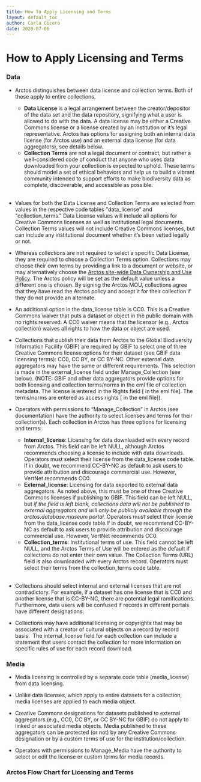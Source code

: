 ```yaml
---
title: How To Apply Licensing and Terms
layout: default_toc
author: Carla Cicero
date: 2020-07-06
---
```

# How to Apply Licensing and Terms

### Data

- Arctos distinguishes between data license and collection terms. Both of these apply to entire collections.  

    - **Data License** is a legal arrangement between the creator/depositor of the data set and the data repository, signifying what a user is allowed to do with the data. A data license may be either a Creative Commons license or a license created by an institution or it’s legal representative. Arctos has options for assigning both an internal data license (for Arctos use) and an external data license (for data aggregators), see details below.
     - **Collection Terms** are not a legal document or contract, but rather  a well-considered code of conduct that anyone who uses data downloaded from your collection is expected to uphold. These terms should model a set of ethical behaviors and help us to build a vibrant community intended to support efforts to make biodiversity data as complete, discoverable, and accessible as possible.  
&nbsp;

- Values for both the Data License and Collection Terms are selected from values in the respective code tables "data_license" and "collection_terms." Data License values will include all options for Creative Commons licenses as well as institutional legal documents. Collection Terms values will not include Creative Commons licenses, but can include any institutional document whether it’s been vetted legally or not.  

- Whereas collections are not required to select a specific Data License, they are required to choose a Collection Terms option. Collections may choose their own terms by providing a link to a document or website, or may alternatively choose the [Arctos site-wide Data Ownership and Use Policy](https://arctosdb.org/arctosdata-policy). The Arctos policy will be set as the default value unless a different one is chosen. By signing the Arctos MOU, collections agree that they have read the Arctos policy and accept it for their collection if they do not provide an alternate.  

- An additional option in the data_license table is CC0. This is a Creative Commons waiver that puts a dataset or object in the public domain with no rights reserved. A CC0 waiver means that the licensor (e.g., Arctos collection) waives all rights to how the data or object are used.  

- Collections that publish their data from Arctos to the Global Biodiversity Information Facility (GBIF) are required by GBIF to select one of three Creative Commons license options for their dataset (see GBIF data licensing terms): CC0, CC BY, or CC BY-NC. Other external data aggregators may have the same or different requirements. This selection is made in the external_license field under Manage_Collection (see below). (NOTE: GBIF and other data aggregators provide options for both licensing and collection terms/norms in the eml file of collection metadata. The license is entered in the Rights field [<intellectualRights> in the eml file]. The terms/norms are entered as access rights [<accessRights> in the eml file]).  

- Operators with permissions to “Manage_Collection” in Arctos (see documentation) have the authority to select licenses and terms for their collection(s). Each collection in Arctos has three options for licensing and terms:  

     - **Internal_license**: Licensing for data downloaded with every record from Arctos. This field can be left NULL, although Arctos recommends choosing a license to include with data downloads. Operators must select their license from the data_license code table. If in doubt, we recommend CC-BY-NC as default to ask users to provide attribution and discourage commercial use. However, VertNet recommends CC0.
     - **External_license**: Licensing for data exported to external data aggregators. As noted above, this must be one of three Creative Commons licenses if publishing to GBIF. This field can be left NULL, but *if the field is left blank, collections data will not be published to  external aggregators and will only be publicly available through the arctos.database.museum portal.* Operators must select their license from the data_license code table.If in doubt, we recommend CC-BY-NC as default to ask users to provide attribution and discourage commercial use. However, VertNet recommends CC0.
     - **Collection_terms**: Institutional terms of use. This field cannot be left NULL, and the Arctos Terms of Use will be entered as the default if collections do not enter their own value. The Collection Terms (URL) field is also downloaded with every Arctos record. Operators must select their terms from the collection_terms code table.  
&nbsp;

- Collections should select internal and external licenses that are not contradictory. For example, if a dataset has one license that is CC0 and another license that is CC-BY-NC, there are potential legal ramifications. Furthermore, data users will be confused if records in different portals have different designations.  

- Collections may have additional licensing or copyrights that may be associated with a creator of cultural objects on a record by record basis.  The internal_license field for each collection can include a statement that users contact the collection for more information on specific rules of use for each record download.  

### Media

- Media licensing is controlled by a separate code table (media_license) from data licensing.  

- Unlike data licenses, which apply to entire datasets for a collection, media licenses are applied to each media object.  

- Creative Commons designations for datasets published to external aggregators (e.g., CC0, CC BY, or CC BY-NC for GBIF) do not apply to linked or associated media objects. Media published to these aggregators can be protected (or not) by any Creative Commons designation or by a custom terms of use for the institution/collection.  

- Operators with permissions to Manage_Media have the authority to select or edit the license or custom terms for media records.

### Arctos Flow Chart for Licensing and Terms


